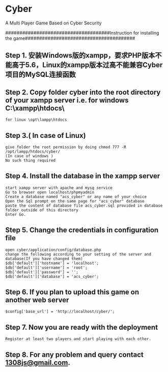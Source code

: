 # Cyber
A Multi Player Game Based on Cyber Security


#####################################Instruction for installing the game#######################################

## Step 1. 安装Windows版的xampp，要求PHP版本不能高于5.6，Linux的xampp版本过高不能兼容Cyber项目的MySQL连接函数
## Step 2. Copy folder cyber into the root directory of your xampp server i.e. for windows C:\\xampp\htdocs\
	for linux \opt\lampp\htdocs
## Step 3.( In case of Linux)
	give folder the root permission by doing chmod 777 -R /opt/lampp/htdocs/cyber/
	(In case of windows )
	No such thing required
## Step 4. Install the database in the xampp server
	start xampp server with apache and mysq service
	Go to browser open localhost/phpmyadmin
	Create a database named "acs_cyber" or any name of your choice
	Open the Sql prompt on the same page for "acs_cyber" database
	paste the content of database file acs_cyber.sql provided in database folder outside of this directory
	Enter Go.
## Step 5. Change the credentials in configuration file
	open cyber/application/config/database.php
	change the following according to your setting of the server and database(If you have changed them)
	$db['default']['hostname'] = 'localhost';
	$db['default']['username'] = 'root';
	$db['default']['password'] = '';
	$db['default']['database'] = 'acs_cyber';
## Step 6. If you plan to upload this game on another web server
	$config['base_url']	= 'http://localhost/cyber/';
## Step 7. Now you are ready with the deployment
	Register at least two players and start playing with each other.
## Step 8. For any problem and query contact 1308js@gmail.com.

	
	


